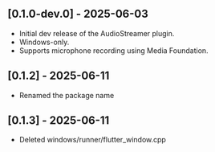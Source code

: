 ## [0.1.0-dev.0] - 2025-06-03
- Initial dev release of the AudioStreamer plugin.
- Windows-only.
- Supports microphone recording using Media Foundation.
## [0.1.2] - 2025-06-11
- Renamed the package name
## [0.1.3] - 2025-06-11
- Deleted windows/runner/flutter_window.cpp